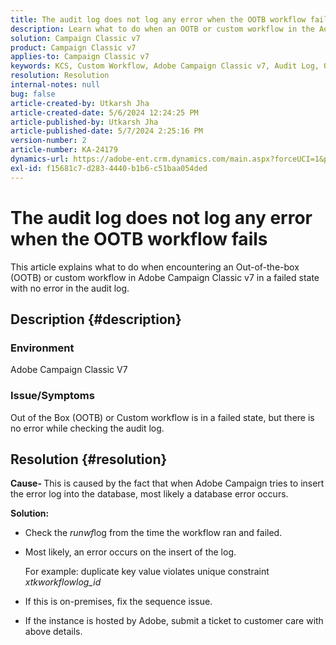 ```yaml
---
title: The audit log does not log any error when the OOTB workflow fails
description: Learn what to do when an OOTB or custom workflow in the Adobe Campaign Classic fails, but no errors are found in the audit log.
solution: Campaign Classic v7
product: Campaign Classic v7
applies-to: Campaign Classic v7
keywords: KCS, Custom Workflow, Adobe Campaign Classic v7, Audit Log, OOTB workflow, ACC
resolution: Resolution
internal-notes: null
bug: false
article-created-by: Utkarsh Jha
article-created-date: 5/6/2024 12:24:25 PM
article-published-by: Utkarsh Jha
article-published-date: 5/7/2024 2:25:16 PM
version-number: 2
article-number: KA-24179
dynamics-url: https://adobe-ent.crm.dynamics.com/main.aspx?forceUCI=1&pagetype=entityrecord&etn=knowledgearticle&id=ffbc5f91-a30b-ef11-9f89-000d3a32bd42
exl-id: f15681c7-d283-4440-b1b6-c51baa054ded
---
```

# The audit log does not log any error when the OOTB workflow fails


This article explains what to do when encountering an Out-of-the-box (OOTB) or custom workflow in Adobe Campaign Classic v7 in a failed state with no error in the audit log.

## Description {#description}


### <b>Environment</b>

Adobe Campaign Classic V7



### <b>Issue/Symptoms</b>

Out of the Box (OOTB) or Custom workflow is in a failed state, but there is no error while checking the audit log.


## Resolution {#resolution}


<b>Cause- </b>This is caused by the fact that when Adobe Campaign tries to insert the error log into the database, most likely a database error occurs.



<b>Solution:</b>

- Check the *runwf*log from the time the workflow ran and failed.
- Most likely, an error occurs on the insert of the log.

    For example: duplicate key value violates unique constraint *xtkworkflowlog_id*
- If this is on-premises, fix the sequence issue.
- If the instance is hosted by Adobe, submit a ticket to customer care with above details.
